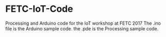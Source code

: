# FETC-IoT-Code
Processing and Arduino code for the IoT workshop at FETC 2017
The .ino file is the Arduino sample code.
the .pde is the Processing sample code.
